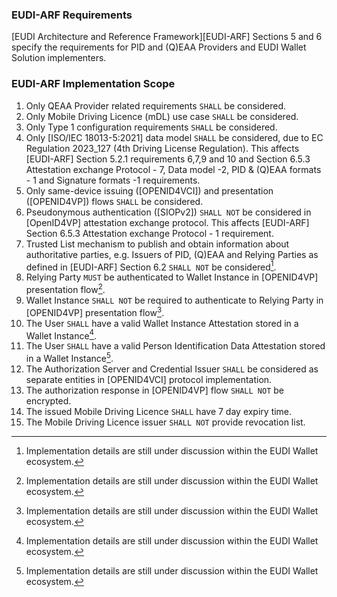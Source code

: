 ### EUDI-ARF Requirements

[EUDI Architecture and Reference Framework][EUDI-ARF] Sections 5 and 6 specify the requirements for PID and (Q)EAA
Providers and EUDI Wallet Solution implementers.

### EUDI-ARF Implementation Scope

1. Only QEAA Provider related requirements `SHALL` be considered.
2. Only Mobile Driving Licence (mDL) use case `SHALL` be considered.
3. Only Type 1 configuration requirements `SHALL` be considered.
4. Only [ISO/IEC 18013-5:2021] data model `SHALL` be considered, due to EC Regulation 2023_127 (4th Driving License
   Regulation). This affects [EUDI-ARF] Section 5.2.1 requirements
   6,7,9 and 10 and Section 6.5.3 Attestation exchange Protocol - 7, Data model -2, PID & (Q)EAA formats -
   1 and Signature formats -1 requirements.
5. Only same-device issuing ([OPENID4VCI]) and presentation ([OPENID4VP]) flows `SHALL` be considered.
6. Pseudonymous authentication ([SIOPv2]) `SHALL NOT` be considered in [OpenID4VP] attestation exchange protocol. This
   affects [EUDI-ARF] Section 6.5.3 Attestation exchange Protocol - 1 requirement.
7. Trusted List mechanism to publish and obtain information about authoritative parties, e.g. Issuers of PID, (Q)EAA and
   Relying Parties as defined in [EUDI-ARF] Section 6.2 `SHALL NOT` be considered[^1].
8. Relying Party `MUST` be authenticated to Wallet Instance in [OPENID4VP] presentation flow[^1].
9. Wallet Instance `SHALL NOT` be required to authenticate to Relying Party in [OPENID4VP] presentation flow[^1].
10. The User `SHALL` have a valid Wallet Instance Attestation stored in a Wallet Instance[^1].
11. The User `SHALL` have a valid Person Identification Data Attestation stored in a Wallet Instance[^1].
12. The Authorization Server and Credential Issuer `SHALL` be considered as separate entities in [OPENID4VCI] protocol
    implementation.
13. The authorization response in [OPENID4VP] flow `SHALL NOT` be encrypted.
14. The issued Mobile Driving Licence `SHALL` have 7 day expiry time.
15. The Mobile Driving Licence issuer `SHALL NOT` provide revocation list.

[^1]: Implementation details are still under discussion within the EUDI Wallet ecosystem.
